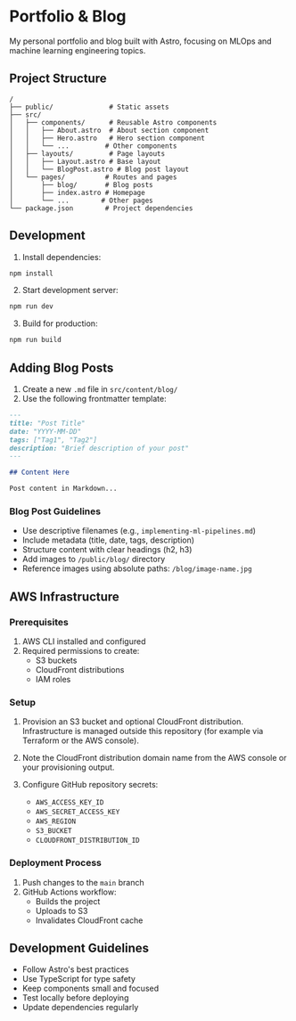 # Portfolio & Blog

My personal portfolio and blog built with Astro, focusing on MLOps and machine learning engineering topics.

## Project Structure

```
/
├── public/              # Static assets
├── src/
│   ├── components/      # Reusable Astro components
│   │   ├── About.astro  # About section component
│   │   ├── Hero.astro   # Hero section component
│   │   └── ...         # Other components
│   ├── layouts/         # Page layouts
│   │   ├── Layout.astro # Base layout
│   │   └── BlogPost.astro # Blog post layout
│   └── pages/          # Routes and pages
│       ├── blog/       # Blog posts
│       ├── index.astro # Homepage
│       └── ...        # Other pages
└── package.json        # Project dependencies
```

## Development

1. Install dependencies:
```bash
npm install
```

2. Start development server:
```bash
npm run dev
```

3. Build for production:
```bash
npm run build
```

## Adding Blog Posts

1. Create a new `.md` file in `src/content/blog/`
2. Use the following frontmatter template:

```markdown
---
title: "Post Title"
date: "YYYY-MM-DD"
tags: ["Tag1", "Tag2"]
description: "Brief description of your post"
---

## Content Here

Post content in Markdown...
```

### Blog Post Guidelines

- Use descriptive filenames (e.g., `implementing-ml-pipelines.md`)
- Include metadata (title, date, tags, description)
- Structure content with clear headings (h2, h3)
- Add images to `/public/blog/` directory
- Reference images using absolute paths: `/blog/image-name.jpg`

## AWS Infrastructure

### Prerequisites

1. AWS CLI installed and configured
2. Required permissions to create:
   - S3 buckets
   - CloudFront distributions
   - IAM roles

### Setup

1. Provision an S3 bucket and optional CloudFront distribution. Infrastructure
   is managed outside this repository (for example via Terraform or the AWS
   console).

2. Note the CloudFront distribution domain name from the AWS console or your
   provisioning output.

3. Configure GitHub repository secrets:
   - `AWS_ACCESS_KEY_ID`
   - `AWS_SECRET_ACCESS_KEY`
   - `AWS_REGION`
   - `S3_BUCKET`
   - `CLOUDFRONT_DISTRIBUTION_ID`

### Deployment Process

1. Push changes to the `main` branch
2. GitHub Actions workflow:
   - Builds the project
   - Uploads to S3
   - Invalidates CloudFront cache

## Development Guidelines

- Follow Astro's best practices
- Use TypeScript for type safety
- Keep components small and focused
- Test locally before deploying
- Update dependencies regularly